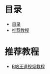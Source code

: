 # 目录
<!--ts-->
* [目录](#目录)
* [推荐教程](#推荐教程)

<!-- Added by: zwl, at: Thu Feb 17 16:42:30 CST 2022 -->

<!--te-->
# 推荐教程

- [B站王道视频教程](https://www.bilibili.com/video/BV1YE411D7nH?from=search&seid=3708070542596072014&spm_id_from=333.337.0.0) 
